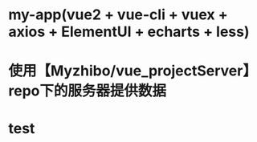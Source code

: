# my-app(vue2 + vue-cli + vuex + axios + ElementUI + echarts + less)
# 使用【Myzhibo/vue_projectServer】repo下的服务器提供数据

# test